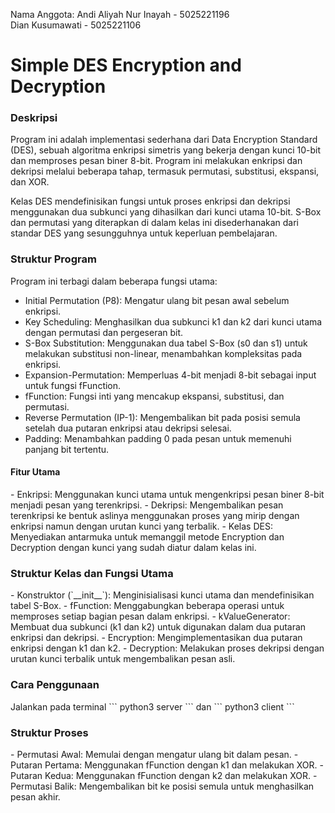 Nama Anggota:
Andi Aliyah Nur Inayah - 5025221196 <br>
Dian Kusumawati - 5025221106 <br>

<h1> Simple DES Encryption and Decryption </h1>
<h3>Deskripsi</h3>
<p> Program ini adalah implementasi sederhana dari Data Encryption Standard (DES), sebuah algoritma enkripsi simetris yang bekerja dengan kunci 10-bit dan memproses pesan biner 8-bit. Program ini melakukan enkripsi dan dekripsi melalui beberapa tahap, termasuk permutasi, substitusi, ekspansi, dan XOR.

Kelas DES mendefinisikan fungsi untuk proses enkripsi dan dekripsi menggunakan dua subkunci yang dihasilkan dari kunci utama 10-bit. S-Box dan permutasi yang diterapkan di dalam kelas ini disederhanakan dari standar DES yang sesungguhnya untuk keperluan pembelajaran. </p>

<h3>Struktur Program</h3>
    Program ini terbagi dalam beberapa fungsi utama:

- Initial Permutation (P8): Mengatur ulang bit pesan awal sebelum enkripsi.
- Key Scheduling: Menghasilkan dua subkunci k1 dan k2 dari kunci utama dengan permutasi dan pergeseran bit.
- S-Box Substitution: Menggunakan dua tabel S-Box (s0 dan s1) untuk melakukan substitusi non-linear, menambahkan kompleksitas pada enkripsi.
- Expansion-Permutation: Memperluas 4-bit menjadi 8-bit sebagai input untuk fungsi fFunction.
- fFunction: Fungsi inti yang mencakup ekspansi, substitusi, dan permutasi.
- Reverse Permutation (IP-1): Mengembalikan bit pada posisi semula setelah dua putaran enkripsi atau dekripsi selesai.
- Padding: Menambahkan padding 0 pada pesan untuk memenuhi panjang bit tertentu.

<h4>Fitur Utama</h4>
- Enkripsi: Menggunakan kunci utama untuk mengenkripsi pesan biner 8-bit menjadi pesan yang terenkripsi.
- Dekripsi: Mengembalikan pesan terenkripsi ke bentuk aslinya menggunakan proses yang mirip dengan enkripsi namun dengan urutan kunci yang terbalik.
- Kelas DES: Menyediakan antarmuka untuk memanggil metode Encryption dan Decryption dengan kunci yang sudah diatur dalam kelas ini.

<h3>Struktur Kelas dan Fungsi Utama</h3>
- Konstruktor (`__init__`): Menginisialisasi kunci utama dan mendefinisikan tabel S-Box.
- fFunction: Menggabungkan beberapa operasi untuk memproses setiap bagian pesan dalam enkripsi.
- kValueGenerator: Membuat dua subkunci (k1 dan k2) untuk digunakan dalam dua putaran enkripsi dan dekripsi.
- Encryption: Mengimplementasikan dua putaran enkripsi dengan k1 dan k2.
- Decryption: Melakukan proses dekripsi dengan urutan kunci terbalik untuk mengembalikan pesan asli.

<h3>Cara Penggunaan</h3>
Jalankan pada terminal
```
python3 server
```
dan
```
python3 client
```

<h3>Struktur Proses</h3>
- Permutasi Awal: Memulai dengan mengatur ulang bit dalam pesan.
- Putaran Pertama: Menggunakan fFunction dengan k1 dan melakukan XOR.
- Putaran Kedua: Menggunakan fFunction dengan k2 dan melakukan XOR.
- Permutasi Balik: Mengembalikan bit ke posisi semula untuk menghasilkan pesan akhir.